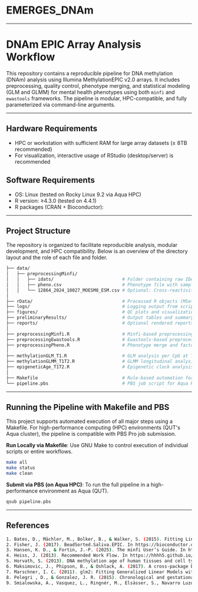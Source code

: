 # EMERGES_DNAm

--------------
# DNAm EPIC Array Analysis Workflow

This repository contains a reproducible pipeline for DNA methylation (DNAm) analysis using Illumina MethylationEPIC v2.0 arrays. It includes preprocessing, quality control, phenotype merging, and statistical modeling (GLM and GLMM) for mental health phenotypes using both `minfi` and `ewastools` frameworks. The pipeline is modular, HPC-compatible, and fully parameterized via command-line arguments.

--------------
## Hardware Requirements

- HPC or workstation with sufficient RAM for large array datasets (≥ 8TB recommended)
- For visualization, interactive usage of RStudio (desktop/server) is recommended

## Software Requirements

- OS: Linux (tested on Rocky Linux 9.2 via Aqua HPC)
- R version: ≥4.3.0 (tested on 4.4.1)
- R packages (CRAN + Bioconductor):

--------------
## Project Structure
The repository is organized to facilitate reproducible analysis, modular development, and HPC compatibility. Below is an overview of the directory layout and the role of each file and folder.

```bash
├── data/
│   ├── preprocessingMinfi/
│   │   ├── idats/                          # Folder containing raw IDAT files
│   │   ├── pheno.csv                       # Phenotype file with sample metadata
│   │   └── 12864_2024_10027_MOESM8_ESM.csv # Optional: Cross-reactivity comparison reference
│
├── rData/                                  # Processed R objects (MSet, Beta, CN matrices, etc.)
├── logs/                                   # Logging output from script runs
├── figures/                                # QC plots and visualization output
├── preliminaryResults/                     # Output tables and summary statistics
├── reports/                                # Optional rendered reports (e.g., HTML, PDF)
│
├── preprocessingMinfi.R                    # Minfi-based preprocessing pipeline
├── preprocessingEwastools.R                # Ewastools-based preprocessing pipeline
├── preprocessingPheno.R                    # Phenotype merge and factor conversion
│
├── methylationGLM_T1.R                     # GLM analysis per CpG at T1
├── methylationGLMM_T1T2.R                  # GLMM longitudinal analysis (e.g., T1 vs T2)
├── epigeneticAge_T1T2.R                    # Epigenetic clock analysis
│
├── Makefile                                # Rule-based automation for pipeline steps
└── pipeline.pbs                            # PBS job script for Aqua HPC execution
```
--------------
## Running the Pipeline with Makefile and PBS

This project supports automated execution of all major steps using a Makefile. For high-performance computing (HPC) environments (QUT's Aqua cluster), the pipeline is compatible with PBS Pro job submission.

**Run Locally via Makefile**:
Use GNU Make to control execution of individual scripts or entire workflows.

```bash
make all
make status
make clean
```

**Submit via PBS (on Aqua HPC)**: 
To run the full pipeline in a high-performance environment as Aqua (QUT). 

```bash
qsub pipeline.pbs
```

--------------
## References

```bash
1. Bates, D., Mächler, M., Bolker, B., & Walker, S. (2015). Fitting Linear Mixed-Effects Models Usinglme4. Journal of Statistical Software, 67(1). https://doi.org/10.18637/jss.v067.i01 
2. Fisher, J. (2017). BeadSorted.Saliva.EPIC. In https://bioconductor.org/packages/release/data/experiment/vignettes/BeadSorted.Saliva.EPIC/inst/doc/BeadSorted.Saliva.EPIC.html
3. Hansen, K. D., & Fortin, J.-P. (2025). The minfi User’s Guide. In https://bioconductor.org/packages/devel/bioc/vignettes/minfi/inst/doc/minfi.html
4. Heiss, J. (2013). Recommended Work Flow. In https://hhhh5.github.io/ewastools/articles/exemplary_ewas.html
5. Horvath, S. (2013). DNA methylation age of human tissues and cell types. Genome Biol, 14(10), R115. https://doi.org/10.1186/gb-2013-14-10-r115 
6. Maksimovic, J., Phipson, B., & Oshlack, A. (2017). A cross-package Bioconductor workflow for analysing methylation array data. F1000Research, 5. https://f1000research.com/articles/5-1281 
7. Marschner, I. C. (2011). glm2: Fitting Generalized Linear Models with Convergence Problems. R Journal, 3(2), 12-15. https://journal.r-project.org/archive/2011/RJ-2011-012/RJ-2011-012.pdf 
8. Pelegri , D., & Gonzalez, J. R. (2015). Chronological and gestational DNAm age estimation using different methylation-based clocks. In https://bioconductor.org/packages/release/bioc/vignettes/methylclock/inst/doc/methylclock.html
9. Smialowska, A., Vasquez, L., Ringnér, M., Elsässer, S., Navarro Luzón, C., Nordlund, J., Metzger, A., Contreras‐López, O., Westholm, J., Van Hoef, V., Dethlefsen, O., & 10. Ewels, P. (2025). DNA Methylation: Array Workflow. In https://nbis-workshop-epigenomics.readthedocs.io/en/latest/content/tutorials/methylationArray/Array_Tutorial.html#gene-ontology-testing
```



